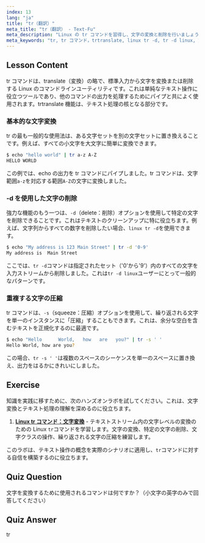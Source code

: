 ```yaml
---
index: 13
lang: "ja"
title: "tr（翻訳）"
meta_title: "tr（翻訳） - Text-Fu"
meta_description: "Linux の tr コマンドを習得し、文字の変換と削除を行いましょう。このガイドでは、tr で文字を翻訳する方法、linux tr -d のようなオプションを使用して文字を削除する方法、およびテキスト操作のための実践的な例を紹介します。"
meta_keywords: "tr, tr コマンド，trtranslate, linux tr -d, tr -d linux, 文字の翻訳，文字の削除，テキスト処理，Linux コマンド"
---
```


## Lesson Content

tr コマンドは、translate（変換）の略で、標準入力から文字を変換または削除する Linux のコマンドラインユーティリティです。これは単純なテキスト操作に役立つツールであり、他のコマンドの出力を処理するためにパイプと共によく使用されます。trtranslate 機能は、テキスト処理の核となる部分です。

### 基本的な文字変換

tr の最も一般的な使用法は、ある文字セットを別の文字セットに置き換えることです。例えば、すべての小文字を大文字に簡単に変換できます。

```bash
$ echo "hello world" | tr a-z A-Z
HELLO WORLD
```

この例では、echo の出力を tr コマンドにパイプしました。tr コマンドは、文字範囲`a-z`を対応する範囲`A-Z`の文字に変換しました。

### -d を使用した文字の削除

強力な機能のもう一つは、`-d`（delete：削除）オプションを使用して特定の文字を削除できることです。これはテキストのクリーンアップに特に役立ちます。例えば、文字列からすべての数字を削除したい場合、`linux tr -d`を使用できます。

```bash
$ echo "My address is 123 Main Street" | tr -d '0-9'
My address is  Main Street
```

ここでは、`tr -d`コマンドは指定されたセット（'0'から'9'）内のすべての文字を入力ストリームから削除しました。これは`tr -d linux`ユーザーにとって一般的なパターンです。

### 重複する文字の圧縮

tr コマンドは、`-s`（squeeze：圧縮）オプションを使用して、繰り返される文字を単一のインスタンスに「圧縮」することもできます。これは、余分な空白を含むテキストを正規化するのに最適です。

```bash
$ echo "Hello      World,   how   are   you?" | tr -s ' '
Hello World, how are you?
```

この場合、`tr -s ' '`は複数のスペースのシーケンスを単一のスペースに置き換え、出力をはるかにきれいにしました。

## Exercise

知識を実践に移すために、次のハンズオンラボを試してください。これは、文字変換とテキスト処理の理解を深めるのに役立ちます。

1.  **[Linux tr コマンド：文字変換](https://labex.io/ja/labs/linux-linux-tr-command-character-translating-219198)** - テキストストリーム内の文字レベルの変換のための Linux `tr`コマンドを学習します。文字の変換、特定の文字の削除、文字クラスの操作、繰り返される文字の圧縮を練習します。

このラボは、テキスト操作の概念を実際のシナリオに適用し、`tr`コマンドに対する自信を構築するのに役立ちます。

## Quiz Question

文字を変換するために使用されるコマンドは何ですか？（小文字の英字のみで回答してください）

## Quiz Answer

tr
